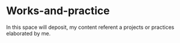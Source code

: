 # Works-and-practice
In this space will deposit, my content referent a projects or practices elaborated by me.
